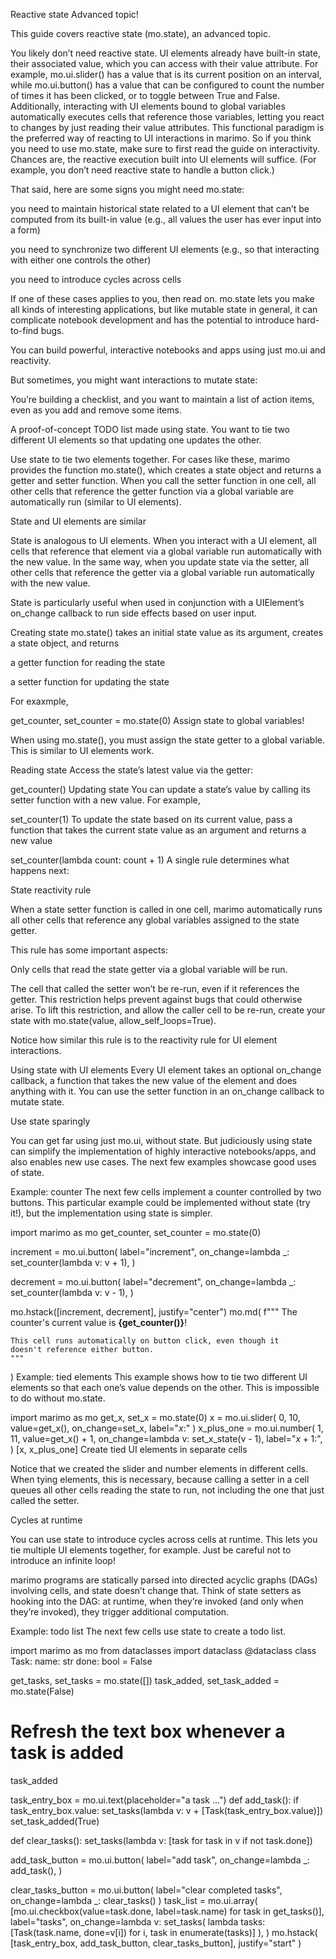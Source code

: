 Reactive state
Advanced topic!

This guide covers reactive state (mo.state), an advanced topic.

You likely don’t need reactive state. UI elements already have built-in state, their associated value, which you can access with their value attribute. For example, mo.ui.slider() has a value that is its current position on an interval, while mo.ui.button() has a value that can be configured to count the number of times it has been clicked, or to toggle between True and False. Additionally, interacting with UI elements bound to global variables automatically executes cells that reference those variables, letting you react to changes by just reading their value attributes. This functional paradigm is the preferred way of reacting to UI interactions in marimo. So if you think you need to use mo.state, make sure to first read the guide on interactivity. Chances are, the reactive execution built into UI elements will suffice. (For example, you don’t need reactive state to handle a button click.)

That said, here are some signs you might need mo.state:

you need to maintain historical state related to a UI element that can’t be computed from its built-in value (e.g., all values the user has ever input into a form)

you need to synchronize two different UI elements (e.g., so that interacting with either one controls the other)

you need to introduce cycles across cells

If one of these cases applies to you, then read on. mo.state lets you make all kinds of interesting applications, but like mutable state in general, it can complicate notebook development and has the potential to introduce hard-to-find bugs.

You can build powerful, interactive notebooks and apps using just mo.ui and reactivity.

But sometimes, you might want interactions to mutate state:

You’re building a checklist, and you want to maintain a list of action items, even as you add and remove some items.


A proof-of-concept TODO list made using state.
You want to tie two different UI elements so that updating one updates the other.


Use state to tie two elements together.
For cases like these, marimo provides the function mo.state(), which creates a state object and returns a getter and setter function. When you call the setter function in one cell, all other cells that reference the getter function via a global variable are automatically run (similar to UI elements).

State and UI elements are similar

State is analogous to UI elements. When you interact with a UI element, all cells that reference that element via a global variable run automatically with the new value. In the same way, when you update state via the setter, all other cells that reference the getter via a global variable run automatically with the new value.

State is particularly useful when used in conjunction with a UIElement’s on_change callback to run side effects based on user input.

Creating state
mo.state() takes an initial state value as its argument, creates a state object, and returns

a getter function for reading the state

a setter function for updating the state

For exaxmple,

get_counter, set_counter = mo.state(0)
Assign state to global variables!

When using mo.state(), you must assign the state getter to a global variable. This is similar to UI elements work.

Reading state
Access the state’s latest value via the getter:

get_counter()
Updating state
You can update a state’s value by calling its setter function with a new value. For example,

set_counter(1)
To update the state based on its current value, pass a function that takes the current state value as an argument and returns a new value

set_counter(lambda count: count + 1)
A single rule determines what happens next:

State reactivity rule

When a state setter function is called in one cell, marimo automatically runs all other cells that reference any global variables assigned to the state getter.

This rule has some important aspects:

Only cells that read the state getter via a global variable will be run.

The cell that called the setter won’t be re-run, even if it references the getter. This restriction helps prevent against bugs that could otherwise arise. To lift this restriction, and allow the caller cell to be re-run, create your state with mo.state(value, allow_self_loops=True).

Notice how similar this rule is to the reactivity rule for UI element interactions.

Using state with UI elements
Every UI element takes an optional on_change callback, a function that takes the new value of the element and does anything with it. You can use the setter function in an on_change callback to mutate state.

Use state sparingly

You can get far using just mo.ui, without state. But judiciously using state can simplify the implementation of highly interactive notebooks/apps, and also enables new use cases. The next few examples showcase good uses of state.

Example: counter
The next few cells implement a counter controlled by two buttons. This particular example could be implemented without state (try it!), but the implementation using state is simpler.


import marimo as mo
get_counter, set_counter = mo.state(0)

increment = mo.ui.button(
    label="increment",
    on_change=lambda _: set_counter(lambda v: v + 1),
)

decrement = mo.ui.button(
    label="decrement",
    on_change=lambda _: set_counter(lambda v: v - 1),
)

mo.hstack([increment, decrement], justify="center")
mo.md(
    f"""
    The counter's current value is **{get_counter()}**!

    This cell runs automatically on button click, even though it 
    doesn't reference either button. 
    """
)
Example: tied elements
This example shows how to tie two different UI elements so that each one’s value depends on the other. This is impossible to do without mo.state.


import marimo as mo
get_x, set_x = mo.state(0)
x = mo.ui.slider(
    0, 10, value=get_x(), on_change=set_x, label="$x$:"
)
x_plus_one = mo.ui.number(
    1,
    11,
    value=get_x() + 1,
    on_change=lambda v: set_x_state(v - 1),
    label="$x + 1$:",
)
[x, x_plus_one]
Create tied UI elements in separate cells

Notice that we created the slider and number elements in different cells. When tying elements, this is necessary, because calling a setter in a cell queues all other cells reading the state to run, not including the one that just called the setter.

Cycles at runtime

You can use state to introduce cycles across cells at runtime. This lets you tie multiple UI elements together, for example. Just be careful not to introduce an infinite loop!

marimo programs are statically parsed into directed acyclic graphs (DAGs) involving cells, and state doesn’t change that. Think of state setters as hooking into the DAG: at runtime, when they’re invoked (and only when they’re invoked), they trigger additional computation.

Example: todo list
The next few cells use state to create a todo list.


import marimo as mo
from dataclasses import dataclass
@dataclass
class Task:
    name: str
    done: bool = False


get_tasks, set_tasks = mo.state([])
task_added, set_task_added = mo.state(False)
# Refresh the text box whenever a task is added
task_added

task_entry_box = mo.ui.text(placeholder="a task ...")
def add_task():
    if task_entry_box.value:
        set_tasks(lambda v: v + [Task(task_entry_box.value)])
        set_task_added(True)

def clear_tasks():
    set_tasks(lambda v: [task for task in v if not task.done])

add_task_button = mo.ui.button(
    label="add task",
    on_change=lambda _: add_task(),
)

clear_tasks_button = mo.ui.button(
    label="clear completed tasks",
    on_change=lambda _: clear_tasks()
)
task_list = mo.ui.array(
    [mo.ui.checkbox(value=task.done, label=task.name) for task in get_tasks()],
    label="tasks",
    on_change=lambda v: set_tasks(
        lambda tasks: [Task(task.name, done=v[i]) for i, task in enumerate(tasks)]
    ),
)
mo.hstack(
    [task_entry_box, add_task_button, clear_tasks_button], justify="start"
)